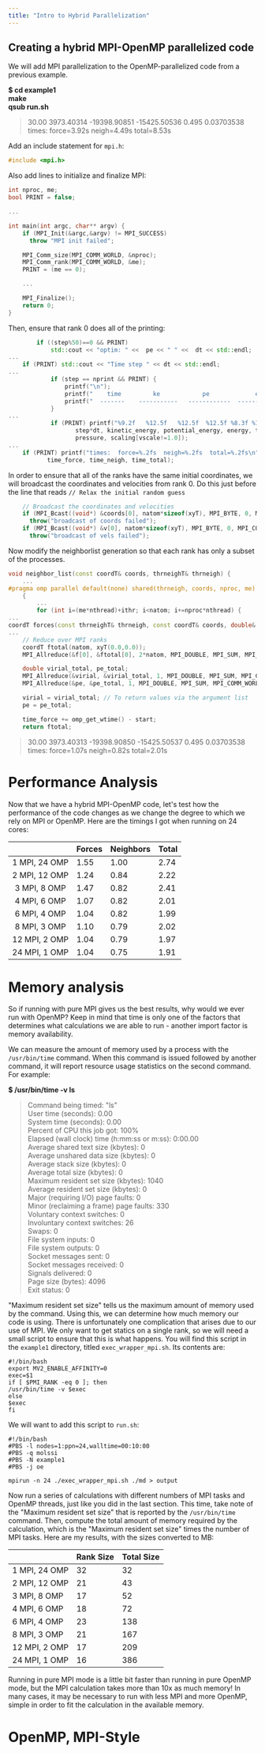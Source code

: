 ```yaml
---
title: "Intro to Hybrid Parallelization"
---
```


## Creating a hybrid MPI-OpenMP parallelized code

We will add MPI parallelization to the OpenMP-parallelized code from a previous example.

**$ cd example1\
make\
qsub run.sh**

>    30.00     3973.40314   -19398.90851  -15425.50536    0.495   0.03703538  \
times:  force=3.92s  neigh=4.49s  total=8.53s

Add an include statement for `mpi.h`:

``` cpp
#include <mpi.h>
```

Also add lines to initialize and finalize MPI:

``` cpp
int nproc, me;
bool PRINT = false;

...

int main(int argc, char** argv) {
    if (MPI_Init(&argc,&argv) != MPI_SUCCESS)
      throw "MPI init failed";

    MPI_Comm_size(MPI_COMM_WORLD, &nproc);
    MPI_Comm_rank(MPI_COMM_WORLD, &me);
    PRINT = (me == 0);

    ...

    MPI_Finalize();
    return 0;
}
```

Then, ensure that rank 0 does all of the printing:

``` cpp
        if ((step%50)==0 && PRINT)
            std::cout << "optim: " <<  pe << " " <<  dt << std::endl;
...
    if (PRINT) std::cout << "Time step " << dt << std::endl;
...
            if (step == nprint && PRINT) {
                printf("\n");
                printf("    time         ke            pe             e            T          P\n");
			    printf("  -------    -----------   ------------  ------------    ------    ------\n");
            }
...
            if (PRINT) printf("%9.2f   %12.5f   %12.5f  %12.5f %8.3f %12.8f %c\n",
                   step*dt, kinetic_energy, potential_energy, energy, temp,
                   pressure, scaling[vscale!=1.0]);
...
    if (PRINT) printf("times:  force=%.2fs  neigh=%.2fs  total=%.2fs\n",
           time_force, time_neigh, time_total);
```

In order to ensure that all of the ranks have the same initial coordinates, we will broadcast the coordinates and velocities from rank 0.
Do this just before the line that reads `// Relax the initial random guess`

``` cpp
    // Broadcast the coordinates and velocities
    if (MPI_Bcast((void*) &coords[0], natom*sizeof(xyT), MPI_BYTE, 0, MPI_COMM_WORLD) != MPI_SUCCESS) 
      throw("broadcast of coords failed");
    if (MPI_Bcast((void*) &v[0], natom*sizeof(xyT), MPI_BYTE, 0, MPI_COMM_WORLD) != MPI_SUCCESS) 
      throw("broadcast of vels failed");
```

Now modify the neighborlist generation so that each rank has only a subset of the processes.

``` cpp
void neighbor_list(const coordT& coords, thrneighT& thrneigh) {
    ...
#pragma omp parallel default(none) shared(thrneigh, coords, nproc, me)
    {
        ...
        for (int i=(me*nthread)+ithr; i<natom; i+=nproc*nthread) {
...
coordT forces(const thrneighT& thrneigh, const coordT& coords, double& virial, double& pe) {
...
    // Reduce over MPI ranks                                                                                                                  
    coordT ftotal(natom, xyT(0.0,0.0));
    MPI_Allreduce(&f[0], &ftotal[0], 2*natom, MPI_DOUBLE, MPI_SUM, MPI_COMM_WORLD);

    double virial_total, pe_total;
    MPI_Allreduce(&virial, &virial_total, 1, MPI_DOUBLE, MPI_SUM, MPI_COMM_WORLD);
    MPI_Allreduce(&pe, &pe_total, 1, MPI_DOUBLE, MPI_SUM, MPI_COMM_WORLD);

    virial = virial_total; // To return values via the argument list                                                                          
    pe = pe_total;

    time_force += omp_get_wtime() - start;
    return ftotal;
```

>    30.00     3973.40313   -19398.90850  -15425.50537    0.495   0.03703538  \
times:  force=1.07s  neigh=0.82s  total=2.01s



# Performance Analysis

Now that we have a hybrid MPI-OpenMP code, let's test how the performance of the code changes as we change the degree to which we rely on MPI or OpenMP.
Here are the timings I got when running on 24 cores:

|               | Forces | Neighbors | Total |
|:-------------:|--------|-----------|-------|
| 1 MPI, 24 OMP |   1.55 |      1.00 |  2.74 |
| 2 MPI, 12 OMP |   1.24 |      0.84 |  2.22 |
| 3 MPI, 8 OMP  |   1.47 |      0.82 |  2.41 |
| 4 MPI, 6 OMP  |   1.07 |      0.82 |  2.01 |
| 6 MPI, 4 OMP  |   1.04 |      0.82 |  1.99 |
| 8 MPI, 3 OMP  |   1.10 |      0.79 |  2.02 |
| 12 MPI, 2 OMP |   1.04 |      0.79 |  1.97 |
| 24 MPI, 1 OMP |   1.04 |      0.75 |  1.91 |



# Memory analysis

So if running with pure MPI gives us the best results, why would we ever run with OpenMP?
Keep in mind that time is only one of the factors that determines what calculations we are able to run - another import factor is memory availability.

We can measure the amount of memory used by a process with the `/usr/bin/time` command.
When this command is issued followed by another command, it will report resource usage statistics on the second command.
For example:

**$ /usr/bin/time -v ls**

>    Command being timed: "ls"\
    User time (seconds): 0.00\
    System time (seconds): 0.00\
    Percent of CPU this job got: 100%\
    Elapsed (wall clock) time (h:mm:ss or m:ss): 0:00.00\
    Average shared text size (kbytes): 0\
    Average unshared data size (kbytes): 0\
    Average stack size (kbytes): 0\
    Average total size (kbytes): 0\
    Maximum resident set size (kbytes): 1040\
    Average resident set size (kbytes): 0\
    Major (requiring I/O) page faults: 0\
    Minor (reclaiming a frame) page faults: 330\
    Voluntary context switches: 0\
    Involuntary context switches: 26\
    Swaps: 0\
    File system inputs: 0\
    File system outputs: 0\
    Socket messages sent: 0\
    Socket messages received: 0\
    Signals delivered: 0\
    Page size (bytes): 4096\
    Exit status: 0

"Maximum resident set size" tells us the maximum amount of memory used by the command.
Using this, we can determine how much memory our code is using.
There is unfortunately one complication that arises due to our use of MPI.
We only want to get statics on a single rank, so we will need a small script to ensure that this is what happens.
You will find this script in the `example1` directory, titled `exec_wrapper_mpi.sh`.
Its contents are:

```
#!/bin/bash
export MV2_ENABLE_AFFINITY=0
exec=$1
if [ $PMI_RANK -eq 0 ]; then
/usr/bin/time -v $exec
else
$exec
fi
```

We will want to add this script to `run.sh`:

```
#!/bin/bash
#PBS -l nodes=1:ppn=24,walltime=00:10:00
#PBS -q molssi
#PBS -N example1
#PBS -j oe

mpirun -n 24 ./exec_wrapper_mpi.sh ./md > output
```

Now run a series of calculations with different numbers of MPI tasks and OpenMP threads, just like you did in the last section.
This time, take note of the "Maximum resident set size" that is reported by the `/usr/bin/time` command.
Then, compute the total amount of memory required by the calculation, which is the "Maximum resident set size" times the number of MPI tasks.
Here are my results, with the sizes converted to MB:

|               | Rank Size | Total Size |
|---------------|-----------|------------|
| 1 MPI, 24 OMP |        32 |         32 |
| 2 MPI, 12 OMP |        21 |         43 |
| 3 MPI, 8 OMP  |        17 |         52 |
| 4 MPI, 6 OMP  |        18 |         72 |
| 6 MPI, 4 OMP  |        23 |        138 |
| 8 MPI, 3 OMP  |        21 |        167 |
| 12 MPI, 2 OMP |        17 |        209 |
| 24 MPI, 1 OMP |        16 |        386 |

Running in pure MPI mode is a little bit faster than running in pure OpenMP mode, but the MPI calculation takes more than 10x as much memory!
In many cases, it may be necessary to run with less MPI and more OpenMP, simple in order to fit the calculation in the available memory.



# OpenMP, MPI-Style

